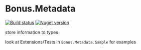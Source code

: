 # Bonus.Metadata
[![Build status](https://ci.appveyor.com/api/projects/status/1gumj578w11jdeuf/branch/master?svg=true)](https://ci.appveyor.com/project/Bonuspunkt/bonus-metadata/branch/master)
[![Nuget version](https://img.shields.io/nuget/v/Bonus.Metadata.svg)](https://www.nuget.org/packages/Bonus.Metadata/)

store information to types

look at Extensions/Tests in `Bonus.Metadata.Sample` for examples

